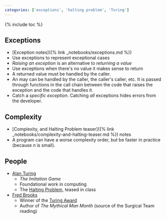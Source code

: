 ```yaml
---
categories: ['exceptions', 'halting problem', 'Turing']
---
```


{% include toc %}

## Exceptions

* [Exception notes]({% link _notebooks/exceptions.md %})
* Use exceptions to represent exceptional cases
* *Raising an exception* is an alternative to *returning a value*
* Use exceptions when there's no value it makes sense to return
* A returned value must be handled by the caller.
* An may can be handled by the caller, the caller's caller, etc. It is passed through functions in the call chain between the code that raises the exception and the code that handles it.
* Catch a *specific exception*. Catching *all* exceptions hides errors from the developer.

## Complexity

* [Complexity, and Halting Problem teaser]({% link _notebooks/complexity-and-halting-teaser.md %}) notes
* A program can have a worse complexity order, but be faster in practice (because $n$ is small).

## People

* [Alan Turing](https://en.wikipedia.org/wiki/Alan_Turing)
  * _The Imitation Game_
  * Foundational work in computing
  * The [Halting Problem](https://en.wikipedia.org/wiki/Halting_problem), teased in class
* [Fred Brooks](https://en.wikipedia.org/wiki/Fred_Brooks)
  * Winner of the [Turing Award](https://en.wikipedia.org/wiki/Turing_Award)
  * Author of _The Mythical Man Month_ (source of the Surgical Team reading)
